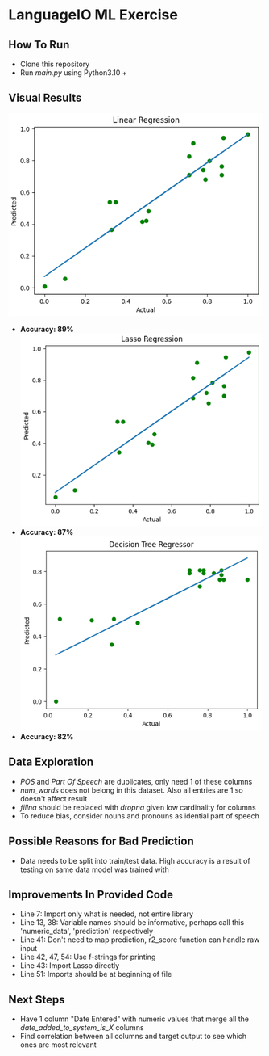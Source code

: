 # LanguageIO ML Exercise

## How To Run
* Clone this repository
* Run *main.py* using Python3.10 +

## Visual Results
![Linear Regression](https://github.com/WasifKhan/LanguageIO/blob/master/images/linreg.png)
* **Accuracy: 89%**
![Lasso Regression](https://github.com/WasifKhan/LanguageIO/blob/master/images/lasso.png)
* **Accuracy: 87%**
![Decision Tree Regressor](https://github.com/WasifKhan/LanguageIO/blob/master/images/decision.png)
* **Accuracy: 82%**

## Data Exploration
* *POS* and *Part Of Speech* are duplicates, only need 1 of these columns 
* *num_words* does not belong in this dataset. Also all entries are 1 so doesn't affect result
* *fillna* should be replaced with *dropna* given low cardinality for columns
* To reduce bias, consider nouns and pronouns as idential part of speech

## Possible Reasons for Bad Prediction
* Data needs to be split into train/test data. High accuracy is a result of testing on same data model was trained with

## Improvements In Provided Code
* Line 7: Import only what is needed, not entire library
* Line 13, 38: Variable names should be informative, perhaps call this 'numeric_data', 'prediction' respectively
* Line 41: Don't need to map prediction, r2_score function can handle raw input
* Line 42, 47, 54: Use f-strings for printing
* Line 43: Import Lasso directly
* Line 51: Imports should be at beginning of file 

## Next Steps
* Have 1 column "Date Entered" with numeric values that merge all the *date_added_to_system_is_X* columns
* Find correlation between all columns and target output to see which ones are most relevant
